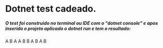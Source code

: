 # Dotnet test cadeado.

##### O test foi construido no terminal ou IDE com o "dotnet console" e apos inserido o projeto aplicado o dotnet run e tem o resultado:
A B A A B B A B A B
